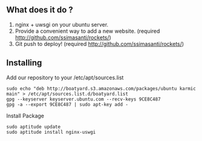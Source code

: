 ## What does it do ?

1. nginx + uwsgi on your ubuntu server.
2. Provide a convenient way to add a new website. (required http://github.com/ssimasanti/rockets/) 
3. Git push to deploy! (required http://github.com/ssimasanti/rockets/)

## Installing
Add our repository to your /etc/apt/sources.list

    sudo echo "deb http://boatyard.s3.amazonaws.com/packages/ubuntu karmic main" > /etc/apt/sources.list.d/boatyard.list
    gpg --keyserver keyserver.ubuntu.com --recv-keys 9CE8C487
    gpg -a --export 9CE8C487 | sudo apt-key add -

Install Package

    sudo aptitude update 
    sudo aptitude install nginx-uswgi
    
